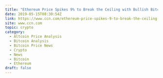 ```yaml
---
title: "Ethereum Price Spikes 9% to Break the Ceiling with Bullish Bitcoin Raging"
date: 2019-05-15T08:30:54Z
link: https://www.ccn.com/ethereum-price-spikes-9-to-break-the-ceiling-with-bullish-bitcoin-raging?utm_medium=RSS&utm_source=hune
site: www.ccn.com
topic: crypto
category:
  - Altcoin Price Analysis
  - Bitcoin Analysis
  - Bitcoin Price News
  - Crypto
  - News
  - Bitcoin
  - Ethereum
draft: false
---
```

